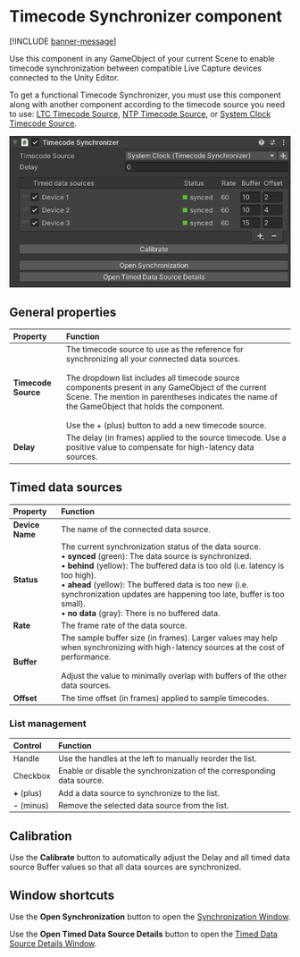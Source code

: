 # Timecode Synchronizer component

[!INCLUDE [banner-message](banner-message.md)]

Use this component in any GameObject of your current Scene to enable timecode synchronization between compatible Live Capture devices connected to the Unity Editor.

To get a functional Timecode Synchronizer, you must use this component along with another component according to the timecode source you need to use: [LTC Timecode Source](ref-component-ltc-timecode-source.md), [NTP Timecode Source](ref-component-ntp-timecode-source.md), or [System Clock Timecode Source](ref-component-system-clock-timecode-source.md).

![](images/ref-component-timecode-synchronizer.png)

## General properties

| Property            | Function                                                                                                                                                                                                                                                                                                                                                                   |
|:--------------------|:---------------------------------------------------------------------------------------------------------------------------------------------------------------------------------------------------------------------------------------------------------------------------------------------------------------------------------------------------------------------------|
| **Timecode Source** | The timecode source to use as the reference for synchronizing all your connected data sources.<br/><br/>The dropdown list includes all timecode source components present in any GameObject of the current Scene. The mention in parentheses indicates the name of the GameObject that holds the component.<br/><br/>Use the + (plus) button to add a new timecode source. |
| **Delay**           | The delay (in frames) applied to the source timecode. Use a positive value to compensate for high-latency data sources.                                                                                                                                                                                                                                                    |

## Timed data sources

| Property        | Function                                                                                                                                                                                                                                                                                                                                                                                              |
|:----------------|:------------------------------------------------------------------------------------------------------------------------------------------------------------------------------------------------------------------------------------------------------------------------------------------------------------------------------------------------------------------------------------------------------|
| **Device Name** | The name of the connected data source.                                                                                                                                                                                                                                                                                                                                                                |
| **Status**      | The current synchronization status of the data source.<br/>• **synced** (green): The data source is synchronized.<br/>• **behind** (yellow): The buffered data is too old (i.e. latency is too high).<br/>• **ahead** (yellow): The buffered data is too new (i.e. synchronization updates are happening too late, buffer is too small).<br/>• **no data** (gray): There is no buffered data.         |
| **Rate**        | The frame rate of the data source.                                                                                                                                                                                                                                                                                                                                                                    |
| **Buffer**      | The sample buffer size (in frames). Larger values may help when synchronizing with high-latency sources at the cost of performance. <br /><br />Adjust the value to minimally overlap with buffers of the other data sources.                                                                                                                                                                         |
| **Offset**      | The time offset (in frames) applied to sample timecodes.                                                                                                                                                                                                                                                                                                                                              |

### List management

| Control       | Function                                                                |
|:--------------|:------------------------------------------------------------------------|
| Handle        | Use the handles at the left to manually reorder the list.               |
| Checkbox      | Enable or disable the synchronization of the corresponding data source. |
| **+** (plus)  | Add a data source to synchronize to the list.                           |
| **-** (minus) | Remove the selected data source from the list.                          |

## Calibration

Use the **Calibrate** button to automatically adjust the Delay and all timed data source Buffer values so that all data sources are synchronized.

## Window shortcuts 

Use the **Open Synchronization** button to open the [Synchronization Window](ref-window-synchronization.md).

Use the **Open Timed Data Source Details** button to open the [Timed Data Source Details Window](ref-window-data-source-details.md).
